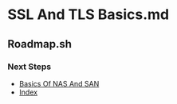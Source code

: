 # SSL And TLS Basics.md

## Roadmap.sh

### Next Steps
- [Basics Of NAS And SAN](https://github.com/Sisu-Sus/CyberSec-RoadMap/blob/main/Networking_Knowledge/Basics_Of_NAS_And_SAN.md)
- [Index](https://github.com/Sisu-Sus/CyberSec-RoadMap/blob/main/index.md)
